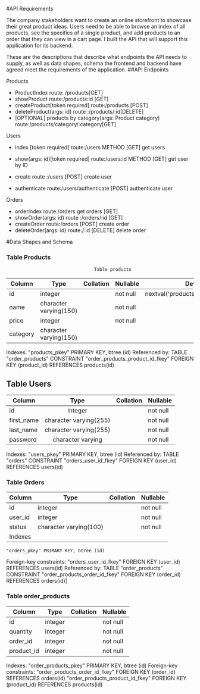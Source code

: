 #API Requirements

The company stakeholders want to create an online storefront to showcase their great product ideas. Users need to be able to browse an index of all products, see the specifics of a single product, and add products to an order that they can view in a cart page. I built the API that will support this application for its backend.

These are the descriptions that describe what endpoints the API needs to supply, as well as data shapes, schema the frontend and backend have agreed meet the requirements of the application.
##API Endpoints


Products
  * ProductIndex route: /products[GET]
  * showProduct route:/products:id [GET]
  * createProduct[token required] route:/products [POST]
  * deleteProduct(args: id) route :/products/:id[DELETE]
  * [OPTIONAL] products by category(args: Product category) route:/products/category/:category[GET]

Users

- index [token required] route:/users METHOD [GET] get users
- show(args: id)[token required] route:/users:id METHOD [GET] get user by ID

- create  route :/users [POST] create user
- authenticate route:/users/authenticate [POST] authenticate user


Orders

- orderIndex route:/orders get orders [GET]
- showOrder(args: id) route :/orders/:id [GET] 
- createOrder route:/orders [POST] create order
- deleteOrder(args: id) route:/:id [DELETE] delete order


#Data Shapes and Schema

### Table Products
                                     Table products
  Column  |          Type          | Collation | Nullable |               Default                
----------|------------------------|-----------|----------|--------------------------------------
 id       | integer                |           | not null | nextval('products_id_seq'::regclass)
 name     | character varying(150) |           | not null | 
 price    | integer                |           | not null | 
 category | character varying(150) |           |          | 
Indexes:
    "products_pkey" PRIMARY KEY, btree (id)
Referenced by:
    TABLE "order_products" CONSTRAINT "order_products_product_id_fkey" FOREIGN KEY (product_id) REFERENCES products(id)


## Table Users 

|  Column    |         Type            | Collation | Nullable  |                    
|------------|:------------------------:|:-----------|----------|
| id         | integer                |           | not null |
| first_name | character varying(255) |           | not null | 
| last_name  | character varying(255) |           | not null | 
| password   | character varying      |           | not null | 
Indexes:
    "users_pkey" PRIMARY KEY, btree (id)
Referenced by:
    TABLE "orders" CONSTRAINT "orders_user_id_fkey" FOREIGN KEY (user_id) REFERENCES users(id)



### Table Orders

                                   
 Column  |          Type          | Collation | Nullable |                        
|---------|------------------------|-----------|----------|
| id      | integer                |           | not null |
| user_id | integer                |           | not null | 
| status  | character varying(100) |           | not null | 
|Indexes|
    "orders_pkey" PRIMARY KEY, btree (id)
 Foreign-key constraints:
   "orders_user_id_fkey" FOREIGN KEY (user_id) REFERENCES users(id)
 Referenced by:
    TABLE "order_products" CONSTRAINT "order_products_order_id_fkey" FOREIGN KEY (order_id) REFERENCES orders(id)|


### Table order_products
|  Column|  Type   | Collation | Nullable |                
|--------|---------|-----------|--------
 id         | integer |           | not null | 
 quantity   | integer |           | not null | 
 order_id   | integer |           | not null | 
 product_id | integer |           | not null | 
Indexes:
    "order_products_pkey" PRIMARY KEY, btree (id)
Foreign-key constraints:
    "order_products_order_id_fkey" FOREIGN KEY (order_id) REFERENCES orders(id)
    "order_products_product_id_fkey" FOREIGN KEY (product_id) REFERENCES products(id)
